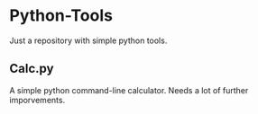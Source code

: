 # Python-Tools
Just a repository with simple python tools.

## Calc.py
A simple python command-line calculator. Needs a lot of further imporvements.
